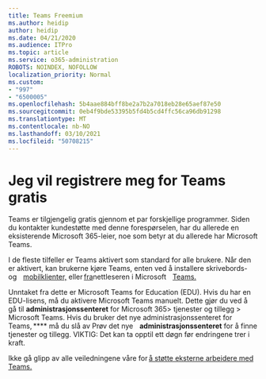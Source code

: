 ```yaml
---
title: Teams Freemium
ms.author: heidip
author: heidip
ms.date: 04/21/2020
ms.audience: ITPro
ms.topic: article
ms.service: o365-administration
ROBOTS: NOINDEX, NOFOLLOW
localization_priority: Normal
ms.custom:
- "997"
- "6500005"
ms.openlocfilehash: 5b4aae884bff8be2a7b2a7018eb28e65aef87e50
ms.sourcegitcommit: 0eb4f9bde53395b5fd4b5cd4ffc56ca96db91298
ms.translationtype: MT
ms.contentlocale: nb-NO
ms.lasthandoff: 03/10/2021
ms.locfileid: "50708215"
---
```

# <a name="id-like-to-sign-up-for-teams-for-free"></a>Jeg vil registrere meg for Teams gratis

Teams er tilgjengelig gratis gjennom et par forskjellige programmer. Siden du kontakter kundestøtte med denne forespørselen, har du allerede en eksisterende Microsoft 365-leier, noe som betyr at du allerede har Microsoft Teams.

I de fleste tilfeller er Teams aktivert som standard for alle brukere. Når den er aktivert, kan brukerne kjøre Teams, [](https://docs.microsoft.com/MicrosoftTeams/get-clients#desktop-client)enten ved å installere skrivebords- og    [mobilklienter,](https://docs.microsoft.com/MicrosoftTeams/get-clients#mobile-clients) eller [fra](https://dos.microsoft.com/MicrosoftTeams/get-clients#web-client)nettleseren i Microsoft    [Teams.](https://www.microsoft.com/microsoft-teams/teams-for-work)

Unntaket fra dette er Microsoft Teams for Education (EDU). Hvis du har en EDU-lisens, må du aktivere Microsoft Teams manuelt. Dette gjør du ved å gå til **administrasjonssenteret** for Microsoft 365> tjenester og tillegg > Microsoft Teams. Hvis du bruker det nye administrasjonssenteret for Teams, **** må du slå av Prøv det nye    **administrasjonssenteret** for å finne tjenester og tillegg. VIKTIG: Det kan ta opptil ett døgn før endringene trer i kraft.

Ikke gå glipp av alle veiledningene våre for [å støtte eksterne arbeidere med Teams.](https://docs.microsoft.com/MicrosoftTeams/support-remote-work-with-teams)
